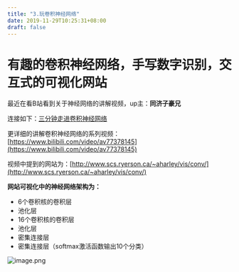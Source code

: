 ```yaml
---
title: "3.玩卷积神经网络"
date: 2019-11-29T10:25:31+08:00
draft: false
---
```


# 有趣的卷积神经网络，手写数字识别，交互式的可视化网站

最近在看B站看到关于神经网络的讲解视频，up主：**同济子豪兄**

连接如下：[三分钟走进卷积神经网络](https://www.bilibili.com/video/av35094580 )

更详细的讲解卷积神经网络的系列视频：[https://www.bilibili.com/video/av77378145](https://www.bilibili.com/video/av77378145)

视频中提到的网站为：[http://www.scs.ryerson.ca/~aharley/vis/conv/](http://www.scs.ryerson.ca/~aharley/vis/conv/)

**网站可视化中的神经网络架构为：**

- 6个卷积核的卷积层
- 池化层
- 16个卷积核的卷积层
- 池化层
- 密集连接层
- 密集连接层（softmax激活函数输出10个分类）

![image.png](https://upload-images.jianshu.io/upload_images/19168686-f2a2a572ee95c8e5.png?imageMogr2/auto-orient/strip%7CimageView2/2/w/1240)